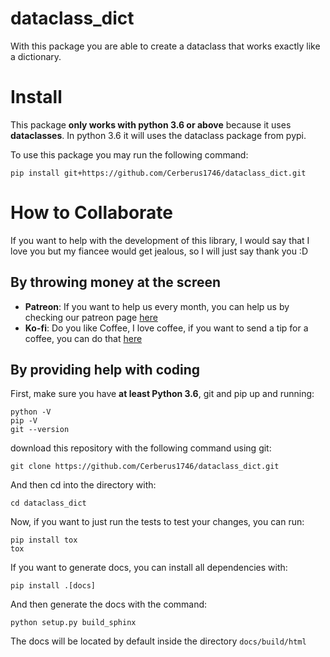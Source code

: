 dataclass_dict
===============
With this package you are able to create a dataclass that works exactly like a dictionary.

# Install
This package **only works with python 3.6 or above** because it uses **dataclasses**. In python 3.6
it will uses the dataclass package from pypi.

To use this package you may run the following command:
```
pip install git+https://github.com/Cerberus1746/dataclass_dict.git
```

# How to Collaborate
If you want to help with the development of this library, I would say that I love you but my
fiancee would get jealous, so I will just say thank you :D

## By throwing money at the screen
- **Patreon**: If you want to help us every month, you can help us by checking our patreon page
  [here](https://www.patreon.com/project_chrysalis)
- **Ko-fi**: Do you like Coffee, I love coffee, if you want to send a tip for a coffee, you can do
  that [here](https://ko-fi.com/project_chrysalis)

## By providing help with coding
First, make sure you have **at least Python 3.6**, git and pip up and running:
```
python -V
pip -V
git --version
```
download this repository with the following command using git:
```
git clone https://github.com/Cerberus1746/dataclass_dict.git
```

And then cd into the directory with:
```
cd dataclass_dict
```

Now, if you want to just run the tests to test your changes, you can run:
```
pip install tox
tox
```
If you want to generate docs, you can install all dependencies with:
```
pip install .[docs]
```

And then generate the docs with the command:
```
python setup.py build_sphinx
```
The docs will be located by default inside the directory `docs/build/html`
